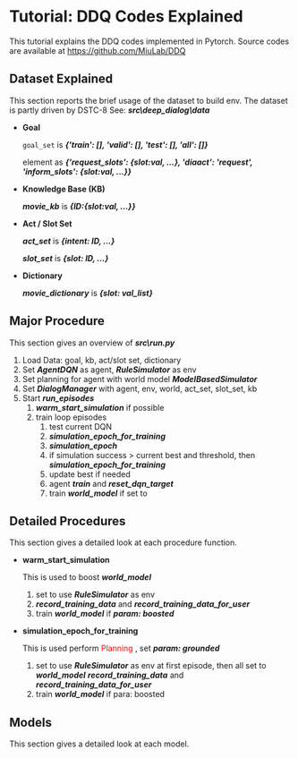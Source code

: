 # Tutorial: DDQ Codes Explained
  This tutorial explains the DDQ codes implemented in Pytorch.
  Source codes are available at https://github.com/MiuLab/DDQ

## Dataset Explained
  This section reports the brief usage of the dataset to build env.
  The dataset is partly driven by DSTC-8
  See: ***src\deep_dialog\data***
  
  * **Goal** 
  
      `goal_set` is ***{'train': [], 'valid': [], 'test': [], 'all': []}***
      
      element as ***{'request_slots': {slot:val, ...}, 'diaact': 'request', 'inform_slots': {slot:val, ...}}***

  * **Knowledge Base (KB)**  
  
      ***movie_kb*** is ***{ID:{slot:val, ...}}***
  
  * **Act / Slot Set** 
  
      ***act_set*** is ***{intent: ID, ...}***
      
      ***slot_set*** is ***{slot: ID, ...}***

  * **Dictionary**
  
      ***movie_dictionary*** is ***{slot: val_list}***

## Major Procedure
  This section gives an overview of ***src\run.py***
  
  1. Load Data: goal, kb, act/slot set, dictionary
  2. Set ***AgentDQN*** as agent, ***RuleSimulator*** as env  
  3. Set planning for agent with world model ***ModelBasedSimulator***
  4. Set ***DialogManager*** with agent, env, world, act_set, slot_set, kb
  5. Start ***run_episodes***
      1. ***warm_start_simulation*** if possible
      2. train loop episodes
          1. test current DQN 
          2. ***simulation_epoch_for_training***
          3. ***simulation_epoch***
          4. if simulation success > current best and threshold, then ***simulation_epoch_for_training***
          5. update best if needed
          6. agent ***train*** and ***reset_dqn_target***
          7. train ***world_model*** if set to
  
## Detailed Procedures
  This section gives a detailed look at each procedure function.
  
  * **warm_start_simulation** 
  
      This is used to boost ***world_model***
      1. set to use ***RuleSimulator*** as env
      2. ***record_training_data*** and ***record_training_data_for_user*** 
      3. train ***world_model*** if ***param: boosted***
  
  * **simulation_epoch_for_training** 
  
      This is used perform <font color='red'> Planning </font>, set ***param: grounded***
      1. set to use ***RuleSimulator*** as env at first episode, then all set to ***world_model***
      ***record_training_data*** and ***record_training_data_for_user***
      2. train ***world_model*** if para: boosted

 
## Models
  This section gives a detailed look at each model.
